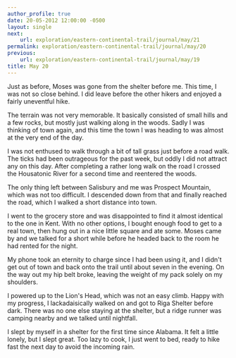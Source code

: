 ```yaml
---
author_profile: true
date: 20-05-2012 12:00:00 -0500
layout: single
next:
    url: exploration/eastern-continental-trail/journal/may/21
permalink: exploration/eastern-continental-trail/journal/may/20
previous:
    url: exploration/eastern-continental-trail/journal/may/19
title: May 20
---
```

Just as before, Moses was gone from the shelter before me. This time, I was not so close behind. I did leave before the other hikers and enjoyed a fairly uneventful hike.

The terrain was not very memorable. It basically consisted of small hills and a few rocks, but mostly just walking along in the woods. Sadly I was thinking of town again, and this time the town I was heading to was almost at the very end of the day.

I was not enthused to walk through a bit of tall grass just before a road walk. The ticks had been outrageous for the past week, but oddly I did not attract any on this day. After completing a rather long walk on the road I crossed the Housatonic River for a second time and reentered the woods.

The only thing left between Salisbury and me was Prospect Mountain, which was not too difficult. I descended down from that and finally reached the road, which I walked a short distance into town.

I went to the grocery store and was disappointed to find it almost identical to the one in Kent. With no other options, I bought enough food to get to a real town, then hung out in a nice little square and ate some. Moses came by and we talked for a short while before he headed back to the room he had rented for the night.

My phone took an eternity to charge since I had been using it, and I didn't get out of town and back onto the trail until about seven in the evening. On the way out my hip belt broke, leaving the weight of my pack solely on my shoulders.

I powered up to the Lion's Head, which was not an easy climb. Happy with my progress, I lackadaisically walked on and got to Riga Shelter before dark. There was no one else staying at the shelter, but a ridge runner was camping nearby and we talked until nightfall.

I slept by myself in a shelter for the first time since Alabama. It felt a little lonely, but I slept great. Too lazy to cook, I just went to bed, ready to hike fast the next day to avoid the incoming rain.